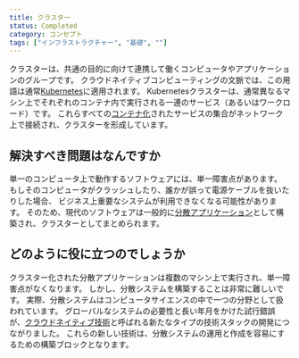 ```yaml
---
title: クラスター
status: Completed
category: コンセプト
tags: ["インフラストラクチャー", "基礎", ""]
---
```


クラスターは、共通の目的に向けて連携して働くコンピュータやアプリケーションのグループです。
クラウドネイティブコンピューティングの文脈では、この用語は通常[Kubernetes](/ja/kubernetes/)に適用されます。
Kubernetesクラスターは、通常異なるマシン上でそれぞれのコンテナ内で実行される一連のサービス（あるいはワークロード）です。
これらすべての[コンテナ化](/ja/containerization/)されたサービスの集合がネットワーク上で接続され、クラスターを形成しています。

## 解決すべき問題はなんですか

単一のコンピュータ上で動作するソフトウェアには、単一障害点があります。
もしそのコンピュータがクラッシュしたり、誰かが誤って電源ケーブルを抜いたりした場合、
ビジネス上重要なシステムが利用できなくなる可能性があります。
そのため、現代のソフトウェアは一般的に[分散アプリケーション](/ja/distributed-apps/)として構築され、クラスターとしてまとめられます。

## どのように役に立つのでしょうか

クラスター化された分散アプリケーションは複数のマシン上で実行され、単一障害点がなくなります。
しかし、分散システムを構築することは非常に難しいです。
実際、分散システムはコンピュータサイエンスの中で一つの分野として扱われています。
グローバルなシステムの必要性と長い年月をかけた試行錯誤が、[クラウドネイティブ技術](/ja/cloud-native-tech/)と呼ばれる新たなタイプの技術スタックの開発につながりました。
これらの新しい技術は、分散システムの運用と作成を容易にするための構築ブロックとなります。

